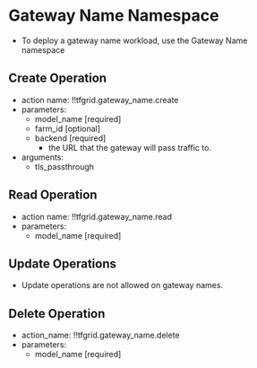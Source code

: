 # Gateway Name Namespace

- To deploy a gateway name workload, use the Gateway Name namespace

## Create Operation

- action name: !!tfgrid.gateway_name.create
- parameters:
  - model_name [required]
  - farm_id [optional]
  - backend [required]
    - the URL that the gateway will pass traffic to.
- arguments:
  - tls_passthrough

## Read Operation

- action name: !!tfgrid.gateway_name.read
- parameters:
  - model_name [required]

## Update Operations

- Update operations are not allowed on gateway names.

## Delete Operation

- action_name: !!tfgrid.gateway_name.delete
- parameters:
  - model_name [required]
